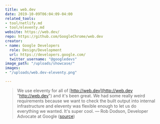 ```yaml
---
title: web.dev
date: 2019-10-09T06:04:09-04:00
related_tools:
- tool/netlify.md
- tool/eleventy.md
website: https://web.dev/
repo: https://github.com/GoogleChrome/web.dev
creator:
- name: Google Developers
  role: Design/Development
  url: https://developers.google.com/
  twitter_username: "@googledevs"
image_path: "/uploads/showcase/"
images:
- "/uploads/web.dev-eleventy.png"

---
```

> We use eleventy for all of [http://web.dev](http://web.dev "http://web.dev") and it's been great. We had some really weird requirements because we want to check the built output into internal infrastructure and eleventy was flexible enough to let us do everything we wanted. It's super cool. — Rob Dodson, Developer Advocate at Google ([source](https://twitter.com/rob_dodson/status/1131932706336411648))